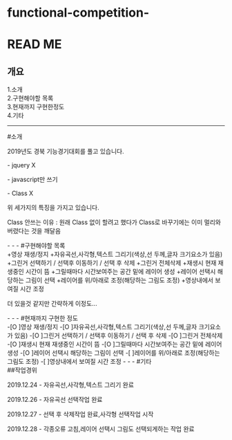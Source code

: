 functional-competition-
======
READ ME
======
개요
-----
1.소개<br>
2.구현해야할 목록<br>
3.현재까지 구현한정도<br>
4.기타<br>
<hr></hr>
#소개
<br>
<p>2019년도 경북 기능경기대회를 풀고 있습니다.</p>
<p>- jquery X</p>
<p>- javascript만 쓰기</p>
<p>- Class X</p>
<p>위 세가지의 특징을 가지고 있습니다.</p>
<p>Class 안쓰는 이유 : 원래 Class 없이 할려고 했다가 Class로 바꾸기에는 이미 멀리와버렸다는 것을 깨달음</p>
- - -
#구현해야할 목록
<br>
+영상 재생/정지
+자유곡선,사각형,텍스트 그리기(색상,선 두께,글자 크기요소가 있음)
+그린거 선택하기 / 선택후 이동하기 / 선택 후 삭제
+그린거 전체삭제
+재생시 현재 재생중인 시간이 뜸
+그릴때마다 시간보여주는 공간 밑에 레이어 생성
+레이어 선택시 해당하는 그림이 선택
+레이어를 위/아래로 조정(해당하는 그림도 조정)
+영상내에서 보여질 시간 조정
<br>
<p>더 있을것 같지만 간략하게 이정도...</p>
- - -
#현재까지 구현한 정도
<br>
-[O ]영상 재생/정지
-[O ]자유곡선,사각형,텍스트 그리기(색상,선 두께,글자 크기요소가 있음)
-[O ]그린거 선택하기 / 선택후 이동하기 / 선택 후 삭제
-[O ]그린거 전체삭제
-[O ]재생시 현재 재생중인 시간이 뜸
-[O ]그릴때마다 시간보여주는 공간 밑에 레이어 생성
-[O ]레이어 선택시 해당하는 그림이 선택
-[ ]레이어를 위/아래로 조정(해당하는 그림도 조정)
-[ ]영상내에서 보여질 시간 조정
- - -
#기타
<br>
##작업경위
<p>2019.12.24 - 자유곡선,사각형,텍스트 그리기 완료</p>
<p>2019.12.26 - 자유곡선 선택작업 완료</p>
<p>2019.12.27 - 선택 후 삭제작업 완료,사각형 선택작업 시작</p>
<p>2019.12.28 - 각종오류 고침,레이어 선택시 그림도 선택되게하는 작업 완료</p>
